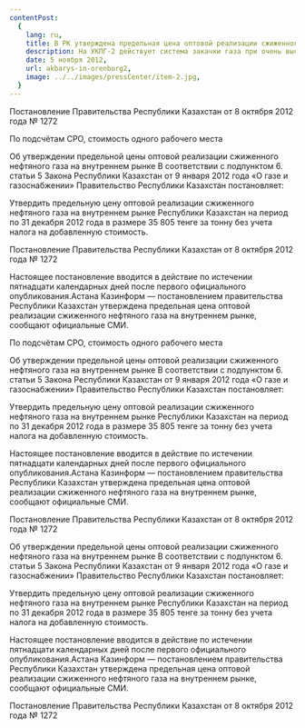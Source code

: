 ```yaml
---
contentPost:
  {
    lang: ru,
    title: В РК утверждена предельная цена оптовой реализации сжиженного нефтяного газа,
    description: На УКПГ-2 действует система закачки газа при очень высоком давлении.,
    date: 5 ноября 2012,
    url: akbarys-in-orenburg2,
    image: ../../images/pressCenter/item-2.jpg,
  }
---
```


Постановление Правительства Республики Казахстан от 8 октября 2012 года № 1272

По подсчётам СРО, стоимость одного рабочего места

Об утверждении предельной цены оптовой реализации сжиженного нефтяного газа на внутреннем рынке В соответствии с подпунктом 6. статьи 5 Закона Республики Казахстан от 9 января 2012 года «О газе и газоснабжении» Правительство Республики Казахстан постановляет:

Утвердить предельную цену оптовой реализации сжиженного нефтяного газа на внутреннем рынке Республики Казахстан на период по 31 декабря 2012 года в размере 35 805 тенге за тонну без учета налога на добавленную стоимость.

Постановление Правительства Республики Казахстан от 8 октября 2012 года № 1272

Настоящее постановление вводится в действие по истечении пятнадцати календарных дней после первого официального опубликования.Астана Казинформ — постановлением правительства Республики Казахстан утверждена предельная цена оптовой реализации сжиженного нефтяного газа на внутреннем рынке, сообщают официальные СМИ.

По подсчётам СРО, стоимость одного рабочего места

Об утверждении предельной цены оптовой реализации сжиженного нефтяного газа на внутреннем рынке В соответствии с подпунктом 6. статьи 5 Закона Республики Казахстан от 9 января 2012 года «О газе и газоснабжении» Правительство Республики Казахстан постановляет:

Утвердить предельную цену оптовой реализации сжиженного нефтяного газа на внутреннем рынке Республики Казахстан на период по 31 декабря 2012 года в размере 35 805 тенге за тонну без учета налога на добавленную стоимость.

Настоящее постановление вводится в действие по истечении пятнадцати календарных дней после первого официального опубликования.Астана Казинформ — постановлением правительства Республики Казахстан утверждена предельная цена оптовой реализации сжиженного нефтяного газа на внутреннем рынке, сообщают официальные СМИ.

Постановление Правительства Республики Казахстан от 8 октября 2012 года № 1272

Об утверждении предельной цены оптовой реализации сжиженного нефтяного газа на внутреннем рынке В соответствии с подпунктом 6. статьи 5 Закона Республики Казахстан от 9 января 2012 года «О газе и газоснабжении» Правительство Республики Казахстан постановляет:

Утвердить предельную цену оптовой реализации сжиженного нефтяного газа на внутреннем рынке Республики Казахстан на период по 31 декабря 2012 года в размере 35 805 тенге за тонну без учета налога на добавленную стоимость.

Настоящее постановление вводится в действие по истечении пятнадцати календарных дней после первого официального опубликования.Астана Казинформ — постановлением правительства Республики Казахстан утверждена предельная цена оптовой реализации сжиженного нефтяного газа на внутреннем рынке, сообщают официальные СМИ.

Постановление Правительства Республики Казахстан от 8 октября 2012 года № 1272
